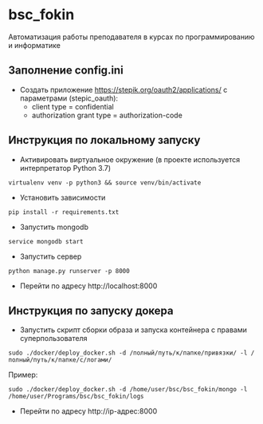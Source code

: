 # bsc_fokin
Автоматизация работы преподавателя в курсах по программированию и информатике

## Заполнение config.ini

* Создать приложение https://stepik.org/oauth2/applications/ с параметрами (stepic_oauth):
  + client type = confidential
  + authorization grant type = authorization-code

## Инструкция по локальному запуску

* Активировать виртуальное окружение (в проекте используется интерпретатор Python 3.7)
```
virtualenv venv -p python3 && source venv/bin/activate
```
* Установить зависимости
```
pip install -r requirements.txt
```
* Запустить mongodb
```
service mongodb start
```
* Запустить сервер
```
python manage.py runserver -p 8000
```
* Перейти по адресу http://localhost:8000

## Инструкция по запуску докера

* Запустить скрипт сборки образа и запуска контейнера с правами суперпользователя
```
sudo ./docker/deploy_docker.sh -d /полный/путь/к/папке/привязки/ -l /полный/путь/к/папке/с/логами/
```
Пример:
```
sudo ./docker/deploy_docker.sh -d /home/user/bsc/bsc_fokin/mongo -l /home/user/Programs/bsc/bsc_fokin/logs
```
* Перейти по адресу http://ip-адрес:8000
